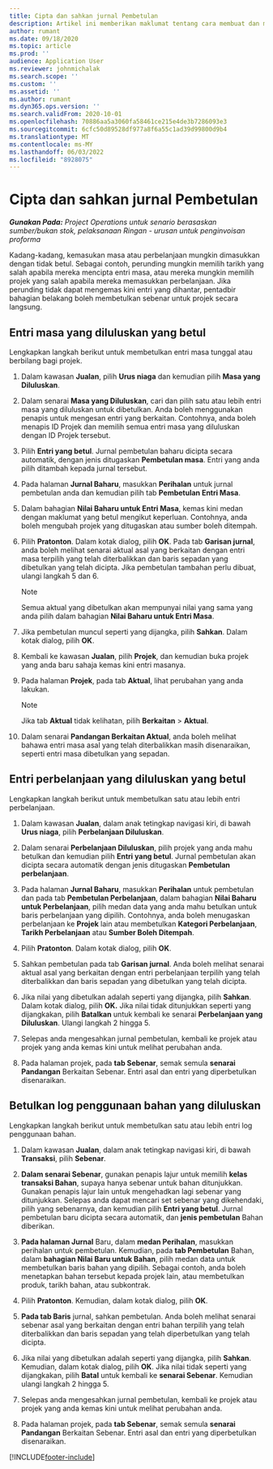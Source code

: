 ```yaml
---
title: Cipta dan sahkan jurnal Pembetulan
description: Artikel ini memberikan maklumat tentang cara membuat dan mengesahkan jurnal pembetulan.
author: rumant
ms.date: 09/18/2020
ms.topic: article
ms.prod: ''
audience: Application User
ms.reviewer: johnmichalak
ms.search.scope: ''
ms.custom: ''
ms.assetid: ''
ms.author: rumant
ms.dyn365.ops.version: ''
ms.search.validFrom: 2020-10-01
ms.openlocfilehash: 70886aa5a3060fa58461ce215e4de3b7286093e3
ms.sourcegitcommit: 6cfc50d89528df977a8f6a55c1ad39d99800d9b4
ms.translationtype: MT
ms.contentlocale: ms-MY
ms.lasthandoff: 06/03/2022
ms.locfileid: "8928075"
---
```

# <a name="create-and-confirm-correction-journals"></a>Cipta dan sahkan jurnal Pembetulan

_**Gunakan Pada:** Project Operations untuk senario berasaskan sumber/bukan stok, pelaksanaan Ringan - urusan untuk penginvoisan proforma_

Kadang-kadang, kemasukan masa atau perbelanjaan mungkin dimasukkan dengan tidak betul. Sebagai contoh, perunding mungkin memilih tarikh yang salah apabila mereka mencipta entri masa, atau mereka mungkin memilih projek yang salah apabila mereka memasukkan perbelanjaan. Jika perunding tidak dapat mengemas kini entri yang dihantar, pentadbir bahagian belakang boleh membetulkan sebenar untuk projek secara langsung.

## <a name="correct-approved-time-entries"></a>Entri masa yang diluluskan yang betul     

Lengkapkan langkah berikut untuk membetulkan entri masa tunggal atau berbilang bagi projek.

1. Dalam kawasan **Jualan**, pilih **Urus niaga** dan kemudian pilih **Masa yang Diluluskan**. 

2. Dalam senarai **Masa yang Diluluskan**, cari dan pilih satu atau lebih entri masa yang diluluskan untuk dibetulkan. Anda boleh menggunakan penapis untuk mengesan entri yang berkaitan. Contohnya, anda boleh menapis ID Projek dan memilih semua entri masa yang diluluskan dengan ID Projek tersebut.

3. Pilih **Entri yang betul**. Jurnal pembetulan baharu dicipta secara automatik, dengan jenis ditugaskan **Pembetulan masa**. Entri yang anda pilih ditambah kepada jurnal tersebut. 

4. Pada halaman **Jurnal Baharu**, masukkan **Perihalan** untuk jurnal pembetulan anda dan kemudian pilih tab **Pembetulan Entri Masa**.  

5. Dalam bahagian **Nilai Baharu untuk Entri Masa**, kemas kini medan dengan maklumat yang betul mengikut keperluan. Contohnya, anda boleh mengubah projek yang ditugaskan atau sumber boleh ditempah.

6. Pilih **Pratonton**. Dalam kotak dialog, pilih **OK**. Pada tab **Garisan jurnal**, anda boleh melihat senarai aktual asal yang berkaitan dengan entri masa terpilih yang telah diterbalikkan dan baris sepadan yang dibetulkan yang telah dicipta. Jika pembetulan tambahan perlu dibuat, ulangi langkah 5 dan 6. 

    > [!NOTE]
    > Semua aktual yang dibetulkan akan mempunyai nilai yang sama yang anda pilih dalam bahagian **Nilai Baharu untuk Entri Masa**.

7. Jika pembetulan muncul seperti yang dijangka, pilih **Sahkan**. Dalam kotak dialog, pilih **OK**.

8. Kembali ke kawasan **Jualan**, pilih **Projek**, dan kemudian buka projek yang anda baru sahaja kemas kini entri masanya. 

9. Pada halaman **Projek**, pada tab **Aktual**, lihat perubahan yang anda lakukan. 

    > [!NOTE]
    > Jika tab **Aktual** tidak kelihatan, pilih **Berkaitan** > **Aktual**.  

10. Dalam senarai **Pandangan Berkaitan Aktual**, anda boleh melihat bahawa entri masa asal yang telah diterbalikkan masih disenaraikan, seperti entri masa dibetulkan yang sepadan. 

 
## <a name="correct-approved-expense-entries"></a>Entri perbelanjaan yang diluluskan yang betul

Lengkapkan langkah berikut untuk membetulkan satu atau lebih entri perbelanjaan. 

1. Dalam kawasan **Jualan**, dalam anak tetingkap navigasi kiri, di bawah **Urus niaga**, pilih **Perbelanjaan Diluluskan**.

2. Dalam senarai **Perbelanjaan Diluluskan**, pilih projek yang anda mahu betulkan dan kemudian pilih **Entri yang betul**. Jurnal pembetulan akan dicipta secara automatik dengan jenis ditugaskan **Pembetulan perbelanjaan**. 

3. Pada halaman **Jurnal Baharu**, masukkan **Perihalan** untuk pembetulan dan pada tab **Pembetulan Perbelanjaan**, dalam bahagian **Nilai Baharu untuk Perbelanjaan**, pilih medan data yang anda mahu betulkan untuk baris perbelanjaan yang dipilih. Contohnya, anda boleh menugaskan perbelanjaan ke **Projek** lain atau membetulkan **Kategori Perbelanjaan**, **Tarikh Perbelanjaan** atau **Sumber Boleh Ditempah**.

4. Pilih **Pratonton**. Dalam kotak dialog, pilih **OK**. 

5. Sahkan pembetulan pada tab **Garisan jurnal**. Anda boleh melihat senarai aktual asal yang berkaitan dengan entri perbelanjaan terpilih yang telah diterbalikkan dan baris sepadan yang dibetulkan yang telah dicipta.

6. Jika nilai yang dibetulkan adalah seperti yang dijangka, pilih **Sahkan**. Dalam kotak dialog, pilih **OK.** Jika nilai tidak ditunjukkan seperti yang dijangkakan, pilih **Batalkan** untuk kembali ke senarai **Perbelanjaan yang Diluluskan**. Ulangi langkah 2 hingga 5. 

7. Selepas anda mengesahkan jurnal pembetulan, kembali ke projek atau projek yang anda kemas kini untuk melihat perubahan anda.

8. Pada halaman projek, pada **tab Sebenar**, semak semula **senarai Pandangan** Berkaitan Sebenar. Entri asal dan entri yang diperbetulkan disenaraikan.


## <a name="correct-approved-material-usage-logs"></a>Betulkan log penggunaan bahan yang diluluskan

Lengkapkan langkah berikut untuk membetulkan satu atau lebih entri log penggunaan bahan.

1. Dalam kawasan **Jualan**, dalam anak tetingkap navigasi kiri, di bawah **Transaksi**, pilih **Sebenar**.

2. **Dalam senarai Sebenar**, gunakan penapis lajur untuk memilih **kelas transaksi Bahan**, supaya hanya sebenar untuk bahan ditunjukkan. Gunakan penapis lajur lain untuk mengehadkan lagi sebenar yang ditunjukkan. Selepas anda dapat mencari set sebenar yang dikehendaki, pilih yang sebenarnya, dan kemudian pilih **Entri yang betul**. Jurnal pembetulan baru dicipta secara automatik, dan **jenis pembetulan** Bahan diberikan.

3. **Pada halaman Jurnal** Baru, dalam **medan Perihalan**, masukkan perihalan untuk pembetulan. Kemudian, pada **tab Pembetulan** Bahan, dalam **bahagian Nilai Baru untuk Bahan**, pilih medan data untuk membetulkan baris bahan yang dipilih. Sebagai contoh, anda boleh menetapkan bahan tersebut kepada projek lain, atau membetulkan produk, tarikh bahan, atau subkontrak.

4. Pilih **Pratonton**. Kemudian, dalam kotak dialog, pilih **OK**.

5. **Pada tab Baris** jurnal, sahkan pembetulan. Anda boleh melihat senarai sebenar asal yang berkaitan dengan entri bahan terpilih yang telah diterbalikkan dan baris sepadan yang telah diperbetulkan yang telah dicipta.

6. Jika nilai yang dibetulkan adalah seperti yang dijangka, pilih **Sahkan**. Kemudian, dalam kotak dialog, pilih **OK**. Jika nilai tidak seperti yang dijangkakan, pilih **Batal** untuk kembali ke **senarai Sebenar**. Kemudian ulangi langkah 2 hingga 5.

7. Selepas anda mengesahkan jurnal pembetulan, kembali ke projek atau projek yang anda kemas kini untuk melihat perubahan anda.

8. Pada halaman projek, pada **tab Sebenar**, semak semula **senarai Pandangan** Berkaitan Sebenar. Entri asal dan entri yang diperbetulkan disenaraikan.


[!INCLUDE[footer-include](../includes/footer-banner.md)]

